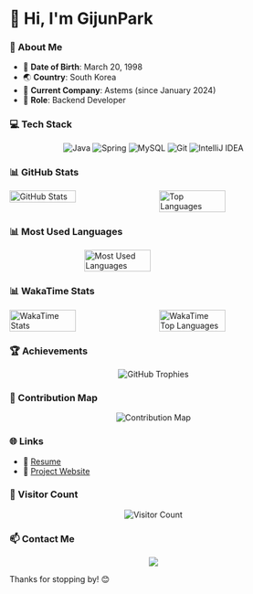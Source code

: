 # 👋 Hi, I'm GijunPark

### 📝 About Me
- 🎂 **Date of Birth**: March 20, 1998
- 🌏 **Country**: South Korea
- 🏢 **Current Company**: Astems (since January 2024)
- 💼 **Role**: Backend Developer

### 💻 Tech Stack
<p align="center">
  <img src="https://img.shields.io/badge/Java-007396?style=for-the-badge&logo=java&logoColor=white" alt="Java" />
  <img src="https://img.shields.io/badge/Spring-6DB33F?style=for-the-badge&logo=spring&logoColor=white" alt="Spring" />
  <img src="https://img.shields.io/badge/MySQL-4479A1?style=for-the-badge&logo=mysql&logoColor=white" alt="MySQL" />
  <img src="https://img.shields.io/badge/Git-F05032?style=for-the-badge&logo=git&logoColor=white" alt="Git" />
  <img src="https://img.shields.io/badge/IntelliJ_IDEA-000000?style=for-the-badge&logo=intellij-idea&logoColor=white" alt="IntelliJ IDEA" />
</p>

### 📊 GitHub Stats
<div style="display: flex; justify-content: center; gap: 20px;">
  <img src="https://github-readme-stats.vercel.app/api?username=GijunPark&show_icons=true&theme=default&hide_border=true&text_color=808080&title_color=000000&icon_color=000000" alt="GitHub Stats" width="48%" />
  <img src="https://github-readme-stats.vercel.app/api/top-langs/?username=GijunPark&layout=compact&theme=default&hide_border=true&text_color=808080&title_color=000000" alt="Top Languages" width="48%" />
</div>

### 📊 Most Used Languages
<div style="display: flex; justify-content: center; gap: 20px;">
  <img src="https://github-readme-stats.vercel.app/api/top-langs/?username=GijunPark&layout=compact&theme=default&hide_border=true&text_color=808080&title_color=000000" alt="Most Used Languages" width="48%" />
</div>

### 📊 WakaTime Stats
<div style="display: flex; justify-content: center; gap: 20px;">
  <img src="https://github-readme-stats.vercel.app/api/wakatime?username=GijunPark&api_key=waka_e1c5461f-6b16-4c99-8f81-c75d7b6fc570&theme=default&hide_border=true&text_color=808080&title_color=000000&icon_color=000000" alt="WakaTime Stats" width="48%" />
  <img src="https://github-readme-stats.vercel.app/api/wakatime?username=GijunPark&api_key=waka_e1c5461f-6b16-4c99-8f81-c75d7b6fc570&layout=compact&theme=default&hide_border=true&text_color=808080&title_color=000000" alt="WakaTime Top Languages" width="48%" />
</div>

### 🏆 Achievements
<p align="center">
  <img src="https://github-profile-trophy.vercel.app/?username=GijunPark&theme=default&no-frame=true&margin-w=15" alt="GitHub Trophies" />
</p>

### 🌟 Contribution Map
<p align="center">
  <img src="https://github-profile-summary-cards.vercel.app/api/cards/profile-details?username=GijunPark&theme=default" alt="Contribution Map" />
</p>

### 🌐 Links
- 📄 [Resume](https://resume.olm.life)
- 🔗 [Project Website](https://olm.life)

### 👀 Visitor Count
<p align="center">
  <img src="https://komarev.com/ghpvc/?username=GijunPark&style=for-the-badge&color=blueviolet" alt="Visitor Count" />
</p>

### 📫 Contact Me
<p align="center">
  <a href="mailto:tpgj98@naver.com"><img src="https://img.shields.io/badge/Email-tpgj98@naver.com-0078D4?style=for-the-badge&logo=gmail&logoColor=white" /></a>
</p>

Thanks for stopping by! 😊
